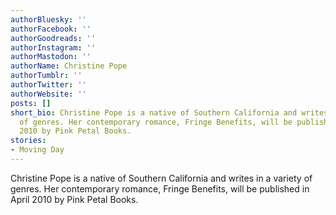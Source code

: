 ```yaml
---
authorBluesky: ''
authorFacebook: ''
authorGoodreads: ''
authorInstagram: ''
authorMastodon: ''
authorName: Christine Pope
authorTumblr: ''
authorTwitter: ''
authorWebsite: ''
posts: []
short_bio: Christine Pope is a native of Southern California and writes in a variety
  of genres. Her contemporary romance, Fringe Benefits, will be published in April
  2010 by Pink Petal Books.
stories:
- Moving Day
---
```


Christine Pope is a native of Southern California and writes in a variety of genres. Her contemporary romance, Fringe Benefits, will be published in April 2010 by Pink Petal Books.